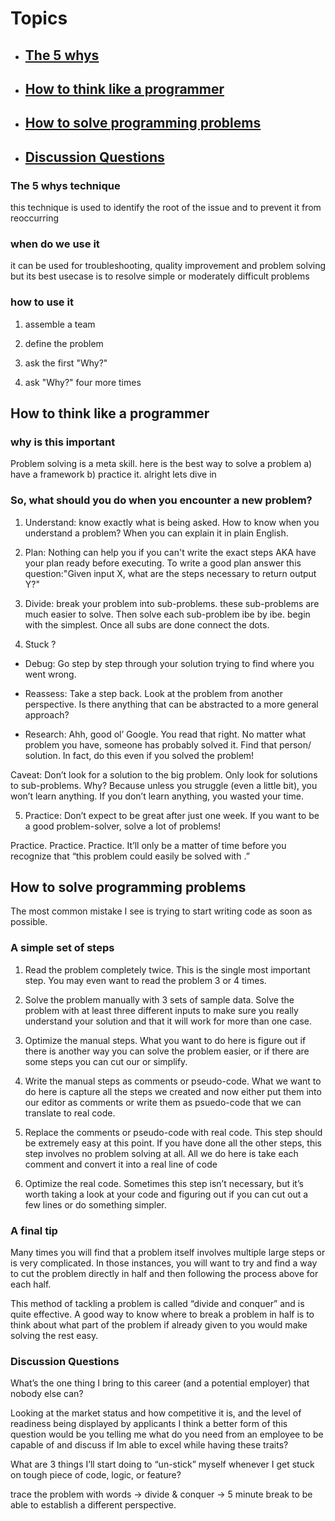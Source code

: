 # Topics

- ## [The 5 whys](https://github.com/AhMaD36789/Reading-Notes/edit/main/Pre%20Work/Engineering%20readings.md#the-5-whys-technique)

- ## [How to think like a programmer](https://github.com/AhMaD36789/Reading-Notes/edit/main/Pre%20Work/Engineering%20readings.md#the-5-whys-technique)

- ## [How to solve programming problems](https://github.com/AhMaD36789/Reading-Notes/edit/main/Pre%20Work/Engineering%20readings.md#the-5-whys-technique)

- ## [Discussion Questions](https://github.com/AhMaD36789/Reading-Notes/edit/main/Pre%20Work/Engineering%20readings.md#the-5-whys-technique)

### **The 5 whys technique**

this technique is used to identify the root of the issue and to prevent it from reoccurring 

### when do we use it

it can be used for troubleshooting, quality improvement and problem solving but its best usecase is to resolve simple or moderately difficult problems

### how to use it

1. assemble a team

2. define the problem

3. ask the first "Why?"

4. ask "Why?" four more times

## How to think like a programmer

### **why is this important**

Problem solving is a meta skill. here is the best way to solve a problem a) have a framework b) practice it. alright lets dive in

### So, what should you do when you encounter a new problem?

1. Understand: know exactly what is being asked. How to know when you understand a problem? When you can explain it in plain English.

2. Plan: Nothing can help you if you can't write the exact steps AKA have your plan ready before executing. To write a good plan answer this question:"Given input X, what are the steps necessary to return output Y?"

3. Divide: break your problem into sub-problems. these sub-problems are much easier to solve. Then solve each sub-problem ibe by ibe. begin with the simplest. Once all subs are done connect the dots.

4. Stuck ?

- Debug: Go step by step through your solution trying to find where you went wrong.

- Reassess: Take a step back. Look at the problem from another perspective. Is there anything that can be abstracted to a more general approach?

- Research: Ahh, good ol’ Google. You read that right. No matter what problem you have, someone has probably solved it. Find that person/ solution. In fact, do this even if you solved the problem!

Caveat: Don’t look for a solution to the big problem. Only look for solutions to sub-problems. Why? Because unless you struggle (even a little bit), you won’t learn anything. If you don’t learn anything, you wasted your time.

5. Practice: Don’t expect to be great after just one week. If you want to be a good problem-solver, solve a lot of problems!

Practice. Practice. Practice. It’ll only be a matter of time before you recognize that “this problem could easily be solved with <insert concept here>.”

## How to solve programming problems

The most common mistake I see is trying to start writing code as soon as possible.

### **A simple set of steps**

1. Read the problem completely twice. This is the single most important step. You may even want to read the problem 3 or 4 times.
2. Solve the problem manually with 3 sets of sample data. Solve the problem with at least three different inputs to make sure you really understand your solution and that it will work for more than one case.

3. Optimize the manual steps. What you want to do here is figure out if there is another way you can solve the problem easier, or if there are some steps you can cut our or simplify.

4. Write the manual steps as comments or pseudo-code. What we want to do here is capture all the steps we created and now either put them into our editor as comments or write them as psuedo-code that we can translate to real code.

5. Replace the comments or pseudo-code with real code. This step should be extremely easy at this point. If you have done all the other steps, this step involves no problem solving at all. All we do here is take each comment and convert it into a real line of code

6. Optimize the real code. Sometimes this step isn’t necessary, but it’s worth taking a look at your code and figuring out if you can cut out a few lines or do something simpler.

### A final tip

Many times you will find that a problem itself involves multiple large steps or is very complicated.  In those instances, you will want to try and find a way to cut the problem directly in half and then following the process above for each half.

This method of tackling a problem is called “divide and conquer” and is quite effective.  A good way to know where to break a problem in half is to think about what part of the problem if already given to you would make solving the rest easy.

### Discussion Questions

What’s the one thing I bring to this career (and a potential employer) that nobody else can?

Looking at the market status and how competitive it is, and the level of readiness being displayed by applicants I think a better form of this question would be you telling me what do you need from an employee to be capable of and discuss if Im able to excel while having these traits?

What are 3 things I’ll start doing to “un-stick” myself whenever I get stuck on tough piece of code, logic, or feature?

trace the problem with words -> divide & conquer -> 5 minute break to be able to establish a different perspective.
